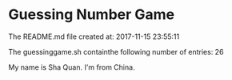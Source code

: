 # Guessing Number Game

The README.md file created at:
2017-11-15 23:55:11

The guessinggame.sh containthe following number of entries:
26

My name is Sha Quan. I'm from China. 
